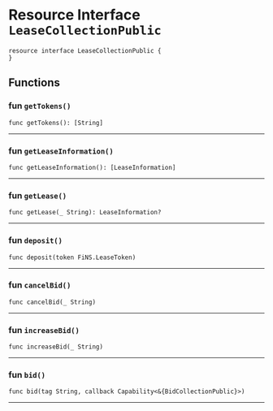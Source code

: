 # Resource Interface `LeaseCollectionPublic`

```cadence
resource interface LeaseCollectionPublic {
}
```

## Functions

### fun `getTokens()`

```cadence
func getTokens(): [String]
```

---

### fun `getLeaseInformation()`

```cadence
func getLeaseInformation(): [LeaseInformation]
```

---

### fun `getLease()`

```cadence
func getLease(_ String): LeaseInformation?
```

---

### fun `deposit()`

```cadence
func deposit(token FiNS.LeaseToken)
```

---

### fun `cancelBid()`

```cadence
func cancelBid(_ String)
```

---

### fun `increaseBid()`

```cadence
func increaseBid(_ String)
```

---

### fun `bid()`

```cadence
func bid(tag String, callback Capability<&{BidCollectionPublic}>)
```

---
